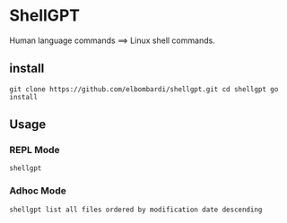 # ShellGPT
Human language commands ==> Linux shell commands.

## install
`git clone https://github.com/elbombardi/shellgpt.git
cd shellgpt
go install`

## Usage

### REPL Mode
`shellgpt` 

### Adhoc Mode
``shellgpt list all files ordered by modification date descending``
